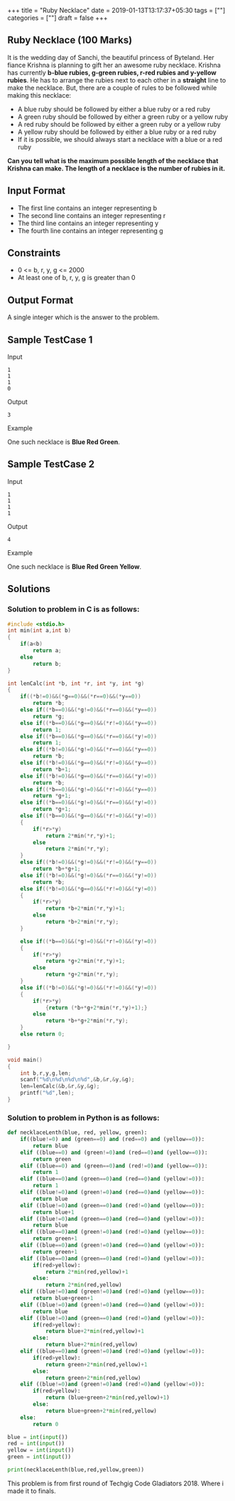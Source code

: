 +++
title = "Ruby Necklace"
date = 2019-01-13T13:17:37+05:30
tags = [""]
categories = [""]
draft = false
+++




## Ruby Necklace (100 Marks) 

It is the wedding day of Sanchi, the beautiful princess of Byteland. Her fiance Krishna is planning to gift her an awesome ruby necklace.
Krishna has currently **b-blue rubies, g-green rubies, r-red rubies and y-yellow rubies**. He has to arrange the rubies next to each other in 
a **straight** line to make the necklace. But, there are a couple of rules to be followed while making this necklace:

* A blue ruby should be followed by either a blue ruby or a red ruby 
* A green ruby should be followed by either a green ruby or a yellow ruby 
* A red ruby should be followed by either a green ruby or a yellow ruby 
* A yellow ruby should be followed by either a blue ruby or a red ruby
* If it is possible, we should always start a necklace with a blue or a red ruby 

**Can you tell what is the maximum possible length of the necklace that Krishna can make. The length of a necklace is the number of rubies in it.**



## Input Format 

* The first line contains an integer representing b
* The second line contains an integer representing r
* The third line contains an integer representing y
* The fourth line contains an integer representing g
	
## Constraints

* 0 <= b, r, y, g <= 2000 
* At least one of b, r, y, g is greater than 0 

## Output Format 

A single integer which is the answer to the problem. 

## Sample TestCase 1 

Input 

```
1
1
1
0
```

Output 

```
3
```

Example

One such necklace is **Blue Red Green**. 

## Sample TestCase 2 

Input 
```
1
1
1
1
```
Output 
```
4
```
Example

One such necklace is **Blue Red Green Yellow**. 

## Solutions

### Solution to problem in C is as follows:

```c
#include <stdio.h>
int min(int a,int b)
{
    if(a<b)
        return a;
    else
        return b;
}

int lenCalc(int *b, int *r, int *y, int *g)
{
    if((*b!=0)&&(*g==0)&&(*r==0)&&(*y==0))
        return *b;
    else if((*b==0)&&(*g!=0)&&(*r==0)&&(*y==0))
        return *g;
    else if((*b==0)&&(*g==0)&&(*r!=0)&&(*y==0))
        return 1;
    else if((*b==0)&&(*g==0)&&(*r==0)&&(*y!=0))
        return 1;
    else if((*b!=0)&&(*g!=0)&&(*r==0)&&(*y==0))
        return *b;
    else if((*b!=0)&&(*g==0)&&(*r!=0)&&(*y==0))
        return *b+1;
    else if((*b!=0)&&(*g==0)&&(*r==0)&&(*y!=0))
        return *b;
    else if((*b==0)&&(*g!=0)&&(*r!=0)&&(*y==0))
        return *g+1;
    else if((*b==0)&&(*g!=0)&&(*r==0)&&(*y!=0))
        return *g+1;
    else if((*b==0)&&(*g==0)&&(*r!=0)&&(*y!=0))
    {
        if(*r>*y)
            return 2*min(*r,*y)+1;
        else
            return 2*min(*r,*y);
    }
    else if((*b!=0)&&(*g!=0)&&(*r!=0)&&(*y==0))
        return *b+*g+1;
    else if((*b!=0)&&(*g!=0)&&(*r==0)&&(*y!=0))
        return *b;
    else if((*b!=0)&&(*g==0)&&(*r!=0)&&(*y!=0))
    {
        if(*r>*y)
            return *b+2*min(*r,*y)+1;
        else
            return *b+2*min(*r,*y);
    }

    else if((*b==0)&&(*g!=0)&&(*r!=0)&&(*y!=0))
    {
        if(*r>*y)
            return *g+2*min(*r,*y)+1;
        else
            return *g+2*min(*r,*y);
    }
    else if((*b!=0)&&(*g!=0)&&(*r!=0)&&(*y!=0))
    {
        if(*r>*y)
            {return (*b+*g+2*min(*r,*y)+1);}
        else
            return *b+*g+2*min(*r,*y);
    }
    else return 0;

}

void main()
{
    int b,r,y,g,len;
    scanf("%d\n%d\n%d\n%d",&b,&r,&y,&g);
    len=lenCalc(&b,&r,&y,&g);
    printf("%d",len);
}
```

### Solution to problem in Python is as follows:

```python
def necklaceLenth(blue, red, yellow, green):
    if((blue!=0) and (green==0) and (red==0) and (yellow==0)):
        return blue
    elif ((blue==0) and (green!=0)and (red==0)and (yellow==0)):
        return green
    elif ((blue==0) and (green==0)and (red!=0)and (yellow==0)):
        return 1
    elif ((blue==0)and (green==0)and (red==0)and (yellow!=0)):
        return 1
    elif ((blue!=0)and (green!=0)and (red==0)and (yellow==0)):
        return blue
    elif ((blue!=0)and (green==0)and (red!=0)and (yellow==0)):
        return blue+1
    elif ((blue!=0)and (green==0)and (red==0)and (yellow!=0)):
        return blue
    elif ((blue==0)and (green!=0)and (red!=0)and (yellow==0)):
        return green+1
    elif ((blue==0)and (green!=0)and (red==0)and (yellow!=0)):
        return green+1
    elif ((blue==0)and (green==0)and (red!=0)and (yellow!=0)):
        if(red>yellow):
            return 2*min(red,yellow)+1
        else:
            return 2*min(red,yellow)
    elif ((blue!=0)and (green!=0)and (red!=0)and (yellow==0)):
        return blue+green+1
    elif ((blue!=0)and (green!=0)and (red==0)and (yellow!=0)):
        return blue
    elif ((blue!=0)and (green==0)and (red!=0)and (yellow!=0)):
        if(red>yellow):
            return blue+2*min(red,yellow)+1
        else:
            return blue+2*min(red,yellow)
    elif ((blue==0)and (green!=0)and (red!=0)and (yellow!=0)):
        if(red>yellow):
            return green+2*min(red,yellow)+1
        else:
            return green+2*min(red,yellow)
    elif ((blue!=0)and (green!=0)and (red!=0)and (yellow!=0)):
        if(red>yellow):
            return (blue+green+2*min(red,yellow)+1)
        else:
            return blue+green+2*min(red,yellow)
    else:
        return 0

blue = int(input())
red = int(input())
yellow = int(input())
green = int(input())

print(necklaceLenth(blue,red,yellow,green))
```

This problem is from first round of Techgig Code Gladiators 2018. Where i made it to finals.

